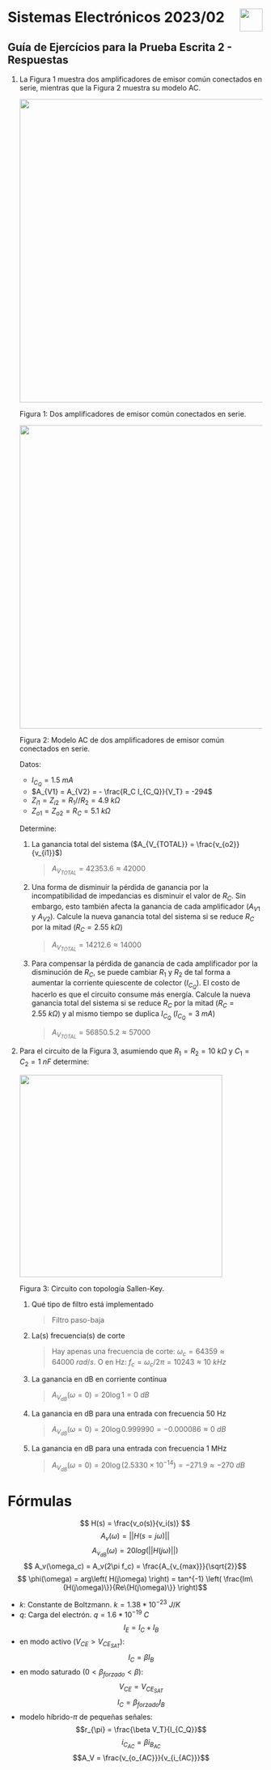 # <img src="https://julianodb.github.io/SISTEMAS_ELECTRONICOS_PARA_INGENIERIA_BIOMEDICA/img/logo_fing.png?raw=true" align="right" height="45"> Sistemas Electrónicos 2023/02
## Guía de Ejercícios para la Prueba Escrita 2 - Respuestas

1. La Figura 1 muestra dos amplificadores de emisor común conectados en serie, mientras que la Figura 2 muestra su modelo AC. 

    <img src="https://julianodb.github.io/electronic_circuits_diagrams/common_emitter_double.png" width="600">

    Figura 1: Dos amplificadores de emisor común conectados en serie.

    <img src="https://julianodb.github.io/electronic_circuits_diagrams/RC_common_emitter_double.png" width="600">

    Figura 2: Modelo AC de dos amplificadores de emisor común conectados en serie.

    Datos:
    - $I_{C_Q} = 1.5\ mA$
    - $A_{V1} = A_{V2} = - \frac{R_C I_{C_Q}}{V_T} = -294$
    - $Z_{i1} = Z_{i2} = R_1 // R_2 = 4.9\ k\Omega$ 
    - $Z_{o1} = Z_{o2} = R_C = 5.1\ k\Omega$

    Determine: 

    1. La ganancia total del sistema ($A_{V_{TOTAL}} = \frac{v_{o2}}{v_{i1}}$)
        > $A_{V_{TOTAL}} = 42353.6 \approx 42000$
    2. Una forma de disminuir la pérdida de ganancia por la incompatibilidad de impedancias es disminuir el valor de $R_C$. Sin embargo, esto también afecta la ganancia de cada amplificador ($A_{V1}$ y $A_{V2}$). Calcule la nueva ganancia total del sistema si se reduce $R_C$ por la mitad ($R_C = 2.55\ k\Omega$)
        > $A_{V_{TOTAL}} = 14212.6 \approx 14000$
    2. Para compensar la pérdida de ganancia de cada amplificador por la disminución de $R_C$, se puede cambiar $R_1$ y $R_2$ de tal forma a aumentar la corriente quiescente de colector ($I_{C_Q}$). El costo de hacerlo es que el circuito consume más energía. Calcule la nueva ganancia total del sistema si se reduce $R_C$ por la mitad ($R_C = 2.55\ k\Omega$) y al mismo tiempo se duplica $I_{C_Q}$ ($I_{C_Q} = 3\ mA$)
        > $A_{V_{TOTAL}} = 56850.5.2 \approx 57000$

4. Para el circuito de la Figura 3, asumiendo que $R_1=R_2=10\ k\Omega$ y $C_1=C_2=1\ nF$ determine:

    <img src="https://julianodb.github.io/electronic_circuits_diagrams/sallen_key_low_2.png" width="400"> 

    Figura 3: Circuito con topología Sallen-Key.

    1. Qué tipo de filtro está implementado
        > Filtro paso-baja
    1. La(s) frecuencia(s) de corte
        > Hay apenas una frecuencia de corte: $\omega_c = 64359 \approx 64000\ rad/s$. O en Hz: $f_c = \omega_c/2\pi = 10243 \approx 10\ kHz$
    1. La ganancia en dB en corriente contínua
        > $A_{V_{dB}}(\omega=0) = 20\log 1 = 0\ dB$
    1. La ganancia en dB para una entrada con frecuencia 50 Hz
        > $A_{V_{dB}}(\omega=0) = 20\log 0.999990 = -0.000086 \approx 0\ dB$
    1. La ganancia en dB para una entrada con frecuencia 1 MHz
        > $A_{V_{dB}}(\omega=0) = 20\log (2.5330 \times 10^{-14}) = -271.9 \approx -270\ dB$

# Fórmulas

$$ H(s) = \frac{v_o(s)}{v_i(s)} $$
$$ A_v(\omega) = || H(s=j\omega) ||$$
$$ A_{v_{dB}}(\omega) = 20 log\left(|| H(j\omega) ||\right)$$
$$ A_v(\omega_c) = A_v(2\pi f_c) = \frac{A_{v_{max}}}{\sqrt{2}}$$
$$ \phi(\omega) = arg\left( H(j\omega) \right) = tan^{-1} \left( \frac{Im\{H(j\omega)\}}{Re\{H(j\omega)\}} \right)$$

- $k$: Constante de Boltzmann. $k=1.38 * 10^{-23}\ J/K$
- $q$: Carga del electrón. $q=1.6*10^{-19}\ C$
$$I_E = I_C + I_B$$
- en modo activo ($V_{CE} > V_{CE_{SAT}}$):
$$I_C = \beta I_B $$
- en modo saturado ($0 < \beta_{forzado} < \beta$):
$$V_{CE} = V_{CE_{SAT}}$$
$$I_C = \beta_{forzado} I_B $$
- modelo híbrido-$\pi$ de pequeñas señales:
$$r_{\pi} = \frac{\beta V_T}{I_{C_Q}}$$
$$i_{C_{AC}} = \beta i_{B_{AC}} $$
$$A_V = \frac{v_{o_{AC}}}{v_{i_{AC}}}$$
